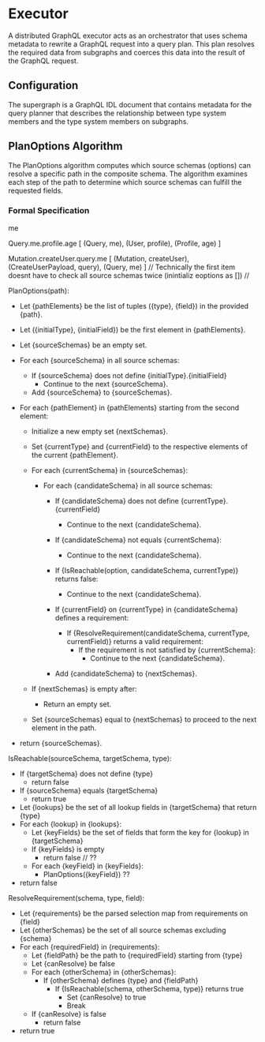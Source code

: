 # Executor

A distributed GraphQL executor acts as an orchestrator that uses schema metadata
to rewrite a GraphQL request into a query plan. This plan resolves the required
data from subgraphs and coerces this data into the result of the GraphQL
request.

## Configuration

The supergraph is a GraphQL IDL document that contains metadata for the query
planner that describes the relationship between type system members and the type
system members on subgraphs.

## PlanOptions Algorithm

The PlanOptions algorithm computes which source schemas (options) can resolve a specific path in the
composite schema. The algorithm examines each step of the path to determine which source schemas can
fulfill the requested fields.

### Formal Specification

me 

Query.me.profile.age
[
  (Query, me),
  (User, profile),
  (Profile, age)
]

Mutation.createUser.query.me 
[
  (Mutation, createUser),
  (CreateUserPayload, query),
  (Query, me)
]
// Technically the first item doesnt have to check all source schemas twice (inintializ eoptions as [])
//



PlanOptions(path):


- Let {pathElements} be the list of tuples ({type}, {field}) in the provided {path}.

- Let ({initialType}, {initialField}) be the first element in {pathElements}.

- Let {sourceSchemas} be an empty set.
- For each {sourceSchema} in all source schemas:
  - If {sourceSchema} does not define {initialType}.{initialField}
    - Continue to the next {sourceSchema}.
  - Add {sourceSchema} to {sourceSchemas}.

- For each {pathElement} in {pathElements} starting from the second element:
  - Initialize a new empty set {nextSchemas}.
  - Set {currentType} and {currentField} to the respective elements of the current {pathElement}.
  - For each {currentSchema} in {sourceSchemas}:
    - For each {candidateSchema} in all source schemas:
      - If {candidateSchema} does not define {currentType}.{currentField}
        - Continue to the next {candidateSchema}.

      - If {candidateSchema} not equals {currentSchema}: 
          - Continue to the next {candidateSchema}.
      - If {IsReachable(option, candidateSchema, currentType)} returns false:
          - Continue to the next {candidateSchema}.

      - If {currentField} on {currentType} in {candidateSchema} defines a requirement:
        - If {ResolveRequirement(candidateSchema, currentType, currentField)} returns a valid requirement:
          - If the requirement is not satisfied by {currentSchema}:
            - Continue to the next {candidateSchema}.
      - Add {candidateSchema} to {nextSchemas}.

  - If {nextSchemas} is empty after:
    - Return an empty set.

  - Set {sourceSchemas} equal to {nextSchemas} to proceed to the next element in the path.

- return {sourceSchemas}.

IsReachable(sourceSchema, targetSchema, type):
- If {targetSchema} does not define {type}
  - return false
- If {sourceSchema} equals {targetSchema}
  - return true
- Let {lookups} be the set of all lookup fields in {targetSchema} that return {type}
- For each {lookup} in {lookups}:
  - Let {keyFields} be the set of fields that form the key for {lookup} in {targetSchema}
  - If {keyFields} is empty
    - return false // ??
  - For each {keyField} in {keyFields}:
    - PlanOptions({keyField}) ?? 
- return false

ResolveRequirement(schema, type, field):
- Let {requirements} be the parsed selection map from requirements on {field}
- Let {otherSchemas} be the set of all source schemas excluding {schema}
- For each {requiredField} in {requirements}:
  - Let {fieldPath} be the path to {requiredField} starting from {type}
  - Let {canResolve} be false
  - For each {otherSchema} in {otherSchemas}:
    - If {otherSchema} defines {type} and {fieldPath}
      - If {IsReachable(schema, otherSchema, type)} returns true
        - Set {canResolve} to true
        - Break
  - If {canResolve} is false
    - return false
- return true



